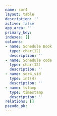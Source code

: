 ```yaml
---
name: sor4
layout: table
description: ''
active: false
app_area: ''
primary_key: 
indexes: []
columns:
- name: Schedule Book
  type: char(12)
  description: ''
- name: Schedule code
  type: char(12)
  description: ''
- name: sor4_sid
  type: int(4)
  description: ''
- name: tstamp
  type: timestamp
  description: ''
relations: []
pseudo_pk: 
---
```


